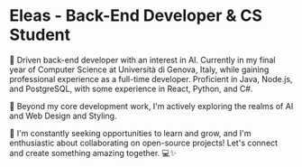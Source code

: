 # Eleas - Back-End Developer & CS Student

🚀 Driven back-end developer with an interest in AI. Currently in my final year of Computer Science at Università di Genova, Italy, while gaining professional experience as a full-time developer. Proficient in Java, Node.js, and PostgreSQL, with some experience in React, Python, and C#.

🧠 Beyond my core development work, I'm actively exploring the realms of AI and Web Design and Styling.

🌱 I'm constantly seeking opportunities to learn and grow, and I'm enthusiastic about collaborating on open-source projects! Let's connect and create something amazing together. 💻✨


<!--
**eliasss01/eliasss01** is a ✨ _special_ ✨ repository because its `README.md` (this file) appears on your GitHub profile.

Here are some ideas to get you started:

- 🔭 I’m currently working on ...
- 🌱 I’m currently learning ...
- 👯 I’m looking to collaborate on ...
- 🤔 I’m looking for help with ...
- 💬 Ask me about ...
- 📫 How to reach me: ...
- 😄 Pronouns: ...
- ⚡ Fun fact: ...
-->
